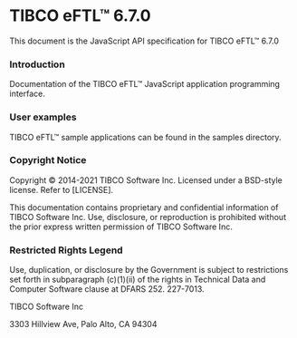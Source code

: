 # TIBCO eFTL™ 6.7.0

This document is the JavaScript API specification for TIBCO eFTL™ 6.7.0

### Introduction

Documentation of the TIBCO eFTL™ JavaScript application programming interface.

### User examples

TIBCO eFTL™ sample applications can be found in the samples directory.

### Copyright Notice

Copyright © 2014-2021 TIBCO Software Inc. Licensed under a BSD-style license. Refer to [LICENSE].

This documentation contains proprietary and confidential information of TIBCO Software Inc. Use, disclosure, or reproduction is prohibited without the prior express written permission of TIBCO Software Inc.

### Restricted Rights Legend

Use, duplication, or disclosure by the Government is subject to restrictions set forth in subparagraph (c)(1)(ii) of the rights in Technical Data and Computer Software clause at DFARS 252. 227-7013.

TIBCO Software Inc

3303 Hillview Ave, Palo Alto, CA 94304

